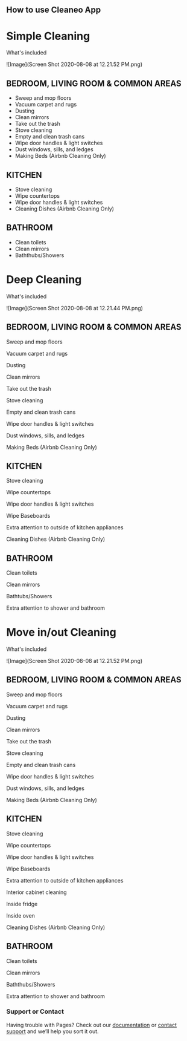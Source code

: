 ## How to use Cleaneo App



# Simple Cleaning

What's included

![Image](Screen Shot 2020-08-08 at 12.21.52 PM.png)

## BEDROOM, LIVING ROOM & COMMON AREAS
* Sweep and mop floors
* Vacuum carpet and rugs
* Dusting
* Clean mirrors
* Take out the trash
* Stove cleaning
* Empty and clean trash cans
* Wipe door handles & light switches
* Dust windows, sills, and ledges
* Making Beds (Airbnb Cleaning Only)

## KITCHEN
* Stove cleaning
* Wipe countertops
* Wipe door handles & light switches
* Cleaning Dishes (Airbnb Cleaning Only)

## BATHROOM
* Clean toilets
* Clean mirrors
* Baththubs/Showers

# Deep Cleaning
What's included

![Image](Screen Shot 2020-08-08 at 12.21.44 PM.png)

## BEDROOM, LIVING ROOM & COMMON AREAS 
Sweep and mop floors

Vacuum carpet and rugs

Dusting

Clean mirrors

Take out the trash

Stove cleaning

Empty and clean trash cans

Wipe door handles & light switches

Dust windows, sills, and ledges

Making Beds (Airbnb Cleaning Only)

## KITCHEN
Stove cleaning

Wipe countertops

Wipe door handles & light switches

Wipe Baseboards

Extra attention to outside of kitchen appliances

Cleaning Dishes (Airbnb Cleaning Only)

## BATHROOM
Clean toilets

Clean mirrors

Bathtubs/Showers

Extra attention to shower and bathroom

# Move in/out Cleaning
What's included

![Image](Screen Shot 2020-08-08 at 12.21.52 PM.png)

## BEDROOM, LIVING ROOM & COMMON AREAS
Sweep and mop floors

Vacuum carpet and rugs

Dusting

Clean mirrors

Take out the trash

Stove cleaning

Empty and clean trash cans

Wipe door handles & light switches

Dust windows, sills, and ledges

Making Beds (Airbnb Cleaning Only)

## KITCHEN
Stove cleaning

Wipe countertops

Wipe door handles & light switches

Wipe Baseboards

Extra attention to outside of kitchen appliances

Interior cabinet cleaning

Inside fridge

Inside oven

Cleaning Dishes (Airbnb Cleaning Only)

## BATHROOM
Clean toilets

Clean mirrors

Baththubs/Showers

Extra attention to shower and bathroom





### Support or Contact

Having trouble with Pages? Check out our [documentation](https://docs.github.com/categories/github-pages-basics/) or [contact support](https://support.github.com/contact) and we’ll help you sort it out.
